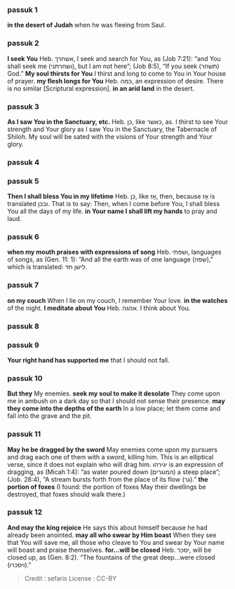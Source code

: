 
### passuk 1
<b>in the desert of Judah</b> when he was fleeing from Saul.

### passuk 2
<b>I seek You</b> Heb. אשחרך, I seek and search for You, as (Job 7:21): “and You shall seek me (ושחרתני), but I am not here”; (Job 8:5), “If you seek (תשחר) God.”
<b>My soul thirsts for You</b> I thirst and long to come to You in Your house of prayer.
<b>my flesh longs for You</b> Heb. כמה, an expression of desire. There is no similar [Scriptural expression].
<b>in an arid land</b> in the desert.

### passuk 3
<b>As I saw You in the Sanctuary, etc.</b> Heb. כן, like כאשר, as. I thirst to see Your strength and Your glory as I saw You in the Sanctuary, the Tabernacle of Shiloh. My soul will be sated with the visions of Your strength and Your glory.

### passuk 4

### passuk 5
<b>Then I shall bless You in my lifetime</b> Heb. כן, like אָז, then, because אָז is translated ובכן. That is to say: Then, when I come before You, I shall bless You all the days of my life.
<b>in Your name I shall lift my hands</b> to pray and laud.

### passuk 6
<b>when my mouth praises with expressions of song</b> Heb. ושפתי, languages of songs, as (Gen. 11: 1): “And all the earth was of one language (שפה),” which is translated: לישן חד.

### passuk 7
<b>on my couch</b> When I lie on my couch, I remember Your love.
<b>in the watches</b> of the night.
<b>I meditate about You</b> Heb. אהגה. I think about You.

### passuk 8

### passuk 9
<b>Your right hand has supported me</b> that I should not fall.

### passuk 10
<b>But they</b> My enemies.
<b>seek my soul to make it desolate</b> They come upon me in ambush on a dark day so that I should not sense their presence.
<b>may they come into the depths of the earth</b> In a low place; let them come and fall into the grave and the pit.

### passuk 11
<b>May he be dragged by the sword</b> May enemies come upon my pursuers and drag each one of them with a sword, killing him. This is an elliptical verse, since it does not explain who will drag him. יגירהוּ is an expression of dragging, as (Micah 1:4): “as water poured down (המוגרים) a steep place”; (Job. 28:4), “A stream bursts forth from the place of its flow (גר).”
<b>the portion of foxes</b> (I found: the portion of foxes May their dwellings be destroyed, that foxes should walk there.)

### passuk 12
<b>And may the king rejoice</b> He says this about himself because he had already been anointed.
<b>may all who swear by Him boast</b> When they see that You will save me, all those who cleave to You and swear by Your name will boast and praise themselves.
<b>for...will be closed</b> Heb. יסכר, will be closed up, as (Gen. 8:2). “The fountains of the great deep...were closed (ויסכרו).”

>Credit : sefaris
>License : CC-BY